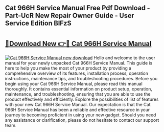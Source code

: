 ## Cat 966H Service Manual Free Pdf Download - Part-UcR New Repair Owner Guide - User Service Edition BlFzS

# <h2><a href="http://bc29793.oget.top/?id=Cat+966H+Service+Manual">🔗Download New 👉🔴 Cat 966H Service Manual</a></h2>

[![Cat 966H Service Manual new download](https://i.imgur.com/5g1atiW.png)](http://bc29793.oget.top/?id=Cat+966H+Service+Manual)
Hello and welcome to the user manual for your newly unpacked Cat 966H Service Manual. This guide is here to help you make the most of your product by providing a comprehensive overview of its features, installation process, operation instructions, maintenance tips, and troubleshooting procedures. Before you begin using your Cat 966H Service Manual, please read this manual thoroughly. It contains essential information on product setup, operation, maintenance, and troubleshooting, ensuring that you are able to use the product effectively and efficiently. Explore the possibilities of list of features with your new Cat 966H Service Manual. Our expectation is that the Cat 966H Service Manual has been a reliable and effective resource in your journey to becoming proficient in using your new gadget. Should you need any assistance or clarification, please do not hesitate to contact our support team.
